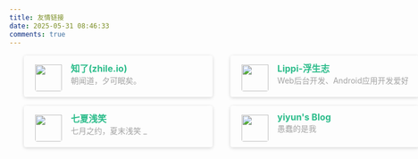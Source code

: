 ```yaml
---
title: 友情链接
date: 2025-05-31 08:46:33
comments: true
---
```

<style>
	 .post-body{
		margin:2% 2% 2% 2%;
	  }
	    .link-navigation {
	  display: grid;
	  grid-template-columns: repeat(2, minmax(370px, 1fr));
	}
	@media (max-width: 767px) {
		.link-navigation {
		  display: grid;
		  grid-template-columns: repeat(1, minmax(330px, 1fr));
		}
	}
         .links-content{
         margin-top:1rem;
         }
         .link-navigation::after {
         content: " ";
         display: block;
         clear: both;
         }
         .card {
         width: auto;
         font-size: 1rem;
         padding: 10px 20px;
         border-radius: 4px;
         transition-duration: 0.15s;
         margin-bottom: 1rem;
		 margin-left: 1rem;
		 margin-right: 1rem;
         display:flex;
		 box-shadow: 0 2px 6px 0 rgba(0, 0, 0, 0.12), 0 0 6px 0 rgba(0, 0, 0, 0.04);
         }
		 @media (max-width: 767px) {
			.post-body{
				margin:2% 0% 2% -1%;
			}
			.card {
				padding: 10px 10px;
				margin-left: 0rem;
				margin-right: 0rem;
			}
		}
         .card:nth-child(odd) {
         float: left;
         }
         .card:nth-child(even) {
         float: right;
         }
         .card:hover {
		 background-color:#F5F5F5;
         transform: scale(1.1);
         box-shadow: 0 2px 6px 0 rgba(0, 0, 0, 0.12), 0 0 6px 0 rgba(0, 0, 0, 0.04);
         }
         .card a {
         border:none;
         }
         .card .ava {
         width: 3rem!important;
         height: 3rem!important;
         margin:0!important;
         margin-right: 1em!important;
         border-radius:4px;
         }
         .card .card-header {
         font-style: italic;
         overflow: hidden;
         width: 100%;
         }
		 .ava {
		 padding-top: 6px;
		 }
         .card .card-header a {
         font-style: normal;
         color: #2bbc8a;
         font-weight: bold;
         text-decoration: none;
         }
         .card .card-header a:hover {
         color: #d480aa;
         text-decoration: none;
         }
         .card .card-header .info {
         font-style:normal;
         color:#a3a3a3;
         font-size:14px;
         min-width: 0;
         overflow: hidden;
         white-space: nowrap;
         }
      </style>
<div class="post-body">
   <div id="links">
      <div class="links-content">
         <div class="link-navigation">
			<!--card start-->
            <div class="card">
               <img class="ava" src="/uploads/favicon-96x96_2.png" />
               <div class="card-header">
                  <div>
                     <a href="https://zhile.io/">知了(zhile.io)</a>
                  </div>
                  <div class="info">朝闻道，夕可眠矣。</div>
               </div>
            </div>
			<!--card end-->
			<!--card start-->
            <div class="card">
               <img class="ava" src="https://avatars.githubusercontent.com/u/5326814?s=48&v=4" />
               <div class="card-header">
                  <div>
                     <a href="https://ezlippi.github.io/">Lippi-浮生志</a>
                  </div>
                  <div class="info">Web后台开发、Android应用开发爱好者</div>
               </div>
            </div>
			<!--card end-->
			<!--card start-->
			<div class="card">
               <img class="ava" src="/uploads/favicon-96x96_2.png" />
               <div class="card-header">
                  <div>
                     <a href="https://www.julydate.com/">七夏浅笑</a>
                  </div>
                  <div class="info">七月之约，夏末浅笑 _</div>
               </div>
            </div>
			<!--card end-->
			<!--card start-->
			<div class="card">
               <img class="ava" src="https://moeci.com/images/favicon-32x32-next.png" />
               <div class="card-header">
                  <div>
                     <a href="https://moeci.com/">yiyun's Blog</a>
                  </div>
                  <div class="info">愚蠢的是我</div>
               </div>
            </div>
			<!--card end-->
         </div>
      </div>
   </div>
</div>